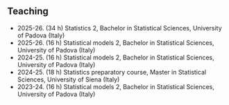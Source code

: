 ## Teaching

<ul style="margin:0 0 5px;">
  <li><autocolor>2025-26. (34 h) Statistics 2, Bachelor in Statistical Sciences, University of Padova (Italy)</autocolor></li>
  <li><autocolor>2025-26. (16 h) Statistical models 2, Bachelor in Statistical Sciences, University of Padova (Italy)</autocolor></li>
  <li><autocolor>2024-25. (16 h) Statistical models 2, Bachelor in Statistical Sciences, University of Padova (Italy)</autocolor></li>
  <li><autocolor>2024-25. (18 h) Statistics preparatory course, Master in Statistical Sciences, University of Siena (Italy)</autocolor></li>
  <li><autocolor>2023-24. (16 h) Statistical models 2, Bachelor in Statistical Sciences, University of Padova (Italy)</autocolor></li>
</ul>
